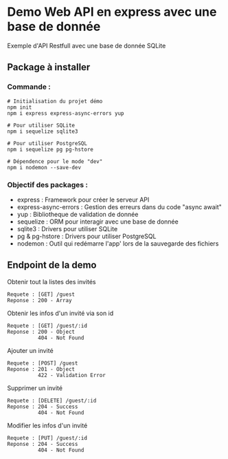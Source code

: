 # Demo Web API en express avec une base de donnée
Exemple d'API Restfull avec une base de donnée SQLite

## Package à installer
### Commande :
```
# Initialisation du projet démo
npm init
npm i express express-async-errors yup

# Pour utiliser SQLite
npm i sequelize sqlite3

# Pour utiliser PostgreSQL
npm i sequelize pg pg-hstore

# Dépendence pour le mode "dev"
npm i nodemon --save-dev
```
### Objectif des packages : 
- express : Framework pour créer le serveur API
- express-async-errors : Gestion des erreurs dans du code "async await"
- yup : Bibliotheque de validation de donnée
- sequelize : ORM pour interagir avec une base de donnée
- sqlite3 : Drivers pour utiliser SQLite
- pg & pg-hstore : Drivers pour utiliser PostgreSQL
- nodemon : Outil qui redémarre l'app' lors de la sauvegarde des fichiers

## Endpoint de la demo
Obtenir tout la listes des invités
```
Requete : [GET] /guest
Reponse : 200 - Array
```

Obtenir les infos d'un invité via son id
```
Requete : [GET] /guest/:id
Reponse : 200 - Object
          404 - Not Found
```

Ajouter un invité
```
Requete : [POST] /guest
Reponse : 201 - Object
          422 - Validation Error
```

Supprimer un invité
```
Requete : [DELETE] /guest/:id
Reponse : 204 - Success
          404 - Not Found
```

Modifier les infos d'un invité
```
Requete : [PUT] /guest/:id
Reponse : 204 - Success
          404 - Not Found
```
